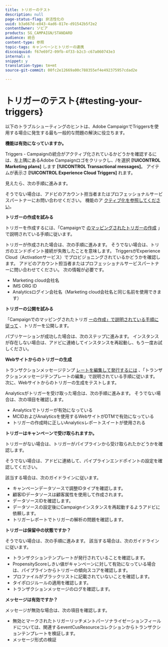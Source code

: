 ```yaml
---
title: トリガーのテスト
description: null
page-status-flag: 非活性化の
uuid: b3a667d-e843-4ad6-817e-d91542b5f2e2
contentOwner: ソビア
products: SG_CAMPAIGN/STANDARD
audience: 統合
content-type: 参照
topic-tags: キャンペーンとトリガーの連携
discoiquuid: f67e69f2-09fb-4f33-b2c3-c67a060743e3
internal: n
snippet: y
translation-type: tm+mt
source-git-commit: 00fc2e12669a00c788355ef4e492375957cdad2e

---
```



# トリガーのテスト{#testing-your-triggers}

以下のトラブルシューティングのヒントは、Adobe CampaignでTriggersを使用する場合に発生する最も一般的な問題の解決に役立ちます。

**機能は有効になっていますか。**

Triggers - Campaignの統合がアクティブ化されているかどうかを確認するには、左上隅にあるAdobe Campaignロゴをクリックし、/を選択 **[!UICONTROL Marketing plans]** します **[!UICONTROL Transactional messages]**。 アイテムが表示さ **[!UICONTROL Experience Cloud Triggers]** れます。

見えたら、次の手順に進みます。

そうでない場合は、アドビのアカウント担当者またはプロフェッショナルサービスパートナーにお問い合わせください。 機能のア [クティブ化を参照してください](../../integrating/using/configuring-triggers-in-experience-cloud.md#activating-the-functionality)。

**トリガーの作成を試みる**

トリガーを作成するには、「Campaignで [のマッピングされたトリガーの作成](../../integrating/using/using-triggers-in-campaign.md#creating-a-mapped-trigger-in-campaign) 」で説明されている手順に従います。

トリガーが作成された場合は、次の手順に進みます。 そうでない場合は、トリガのエンドポイント接続が失敗したことを意味します。 TriggersがExperience Cloud（Activationサービス）でプロビジョニングされているかどうかを確認します。 アドビのアカウント担当者またはプロフェッショナルサービスパートナーに問い合わせてください。 次の情報が必要です。

* Marketing cloud会社名
* IMS ORG ID
* Analyticsログイン会社名（Marketing cloud会社名と同じ名前を使用できます）

**トリガーの公開を試みる**

「Campaignでのマッピングされたトリガ [ーの作成」で説明されている手順に従って](../../integrating/using/using-triggers-in-campaign.md#creating-a-mapped-trigger-in-campaign) 、トリガーを公開します。

パブリケーションが成功した場合は、次のステップに進みます。 インスタンスが存在しない場合は、アドビに連絡してインスタンスを再起動し、もう一度お試しください。

**Webサイトからのトリガーの生成**

トランザクションメッセージテンプ [レートを編集して発行するには](../../integrating/using/using-triggers-in-campaign.md#editing-the-transactional-message-template) 、「トランザクションメッセージテンプレートの編集」で説明されている手順に従います。 次に、Webサイトからのトリガーの生成をテストします。

Analyticsがトリガーを受け取った場合は、次の手順に進みます。 そうでない場合は、次の項目を確認します。

* Analyticsでトリガーが有効になっている
* MCIDおよびAnalyticsを使用するWebサイトがDTMで有効になっている
* トリガーの作成時に正しいAnalyticsレポートスイートが使用される

**トリガーはキャンペーンで受け取られますか。**

トリガーがない場合は、トリガーがパイプラインから受け取られたかどうかを確認します。

そうでない場合は、アドビに連絡して、パイプラインエンドポイントの設定を確認してください。

該当する場合は、次のガイドラインに従います。

* キャンペーンデータソースで調整IDタイプを確認します。
* 顧客IDデータソースは顧客属性を使用して作成されます。
* データソースIDを確認します。
* データソースの設定後にCampaignインスタンスを再起動するようアドビに依頼します。
* トリガーレポートでトリガーの解析の問題を確認します。

**トリガーは保留中の状態ですか？**

そうでない場合は、次の手順に進みます。 該当する場合は、次のガイドラインに従います。

* トランザクションテンプレートが発行されていることを確認します。
* PropensityScoreしきい値がキャンペーンに対して有効になっている場合は、パイプラインからトリガーの傾向スコアを確認します。
* プロファイルがブラックリストに記載されていないことを確認します。
* タイポロジルールの適用を確認します。
* トランザクションメッセージのログを確認します。

**メッセージは有効ですか？**

メッセージが無効な場合は、次の項目を確認します。

* 無効とマークされたトリガーリッチメントパーソナライゼーションフィールドについては、関連するeventCusResourceコレクションからトランザクションテンプレートを検証します。
* メッセージ形式の検証

